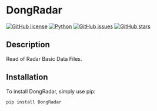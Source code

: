 # DongRadar

[![GitHub license](https://img.shields.io/badge/license-MIT-blue.svg)](https://github.com/dsg327/DongRadar/blob/master/LICENSE)
[![Python](https://img.shields.io/badge/python-3.7%2B-blue.svg)](https://www.python.org/)
[![GitHub issues](https://img.shields.io/github/issues/dsg327/DongRadar.svg)](https://github.com/dsg327/DongRadar/issues)
[![GitHub stars](https://img.shields.io/github/stars/dsg327/DongRadar.svg)](https://github.com/dsg327/DongRadar/stargazers)

## Description

Read of Radar Basic Data Files.

## Installation

To install DongRadar, simply use pip:

```bash
pip install DongRadar
```
